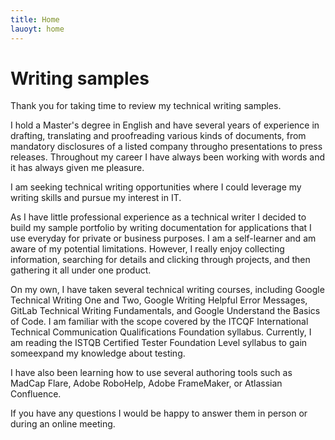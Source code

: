 ```yaml
---
title: Home
lauoyt: home
---
```

# Writing samples

Thank you for taking time to review my technical writing samples.

I hold a Master's degree in English and have several years of experience in drafting, translating and proofreading various kinds of documents, from mandatory disclosures of a listed company througho presentations to press releases. Throughout my career I have always been working with words and it has always given me pleasure.

I am seeking technical writing opportunities where I could leverage my writing skills and pursue my interest in IT.

As I have little professional experience as a technical writer I decided to build my sample portfolio by writing documentation for applications that I use everyday for private or business purposes. I am a self-learner and am aware of my potential limitations. However, I really enjoy collecting information, searching for details and clicking through projects, and then gathering it all under one product.

On my own, I have taken several technical writing courses, including Google Technical Writing One and Two, Google Writing Helpful Error Messages, GitLab Technical Writing Fundamentals, and Google Understand the Basics of Code. I am familiar with the scope covered by the ITCQF International Technical Communication Qualifications Foundation syllabus. Currently, I am reading the ISTQB Certified Tester Foundation Level syllabus to gain someexpand my knowledge about testing.

I have also been learning how to use several authoring tools such as MadCap Flare, Adobe RoboHelp, Adobe FrameMaker, or Atlassian Confluence. 

If you have any questions I would be happy to answer them in person or during an online meeting.


